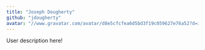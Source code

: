```yaml
---
title: "Joseph Dougherty"
github: "jdougherty"
avatar: "//www.gravatar.com/avatar/d8e5cfcfea6d5bd3f19c059627e76a52?d=identicon"
---
```


User description here!
